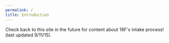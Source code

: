 ```yaml
---
permalink: /
title: Introduction
---
```

Check back to this site in the future for content about 18F's intake process! (last updated 9/11/15).
